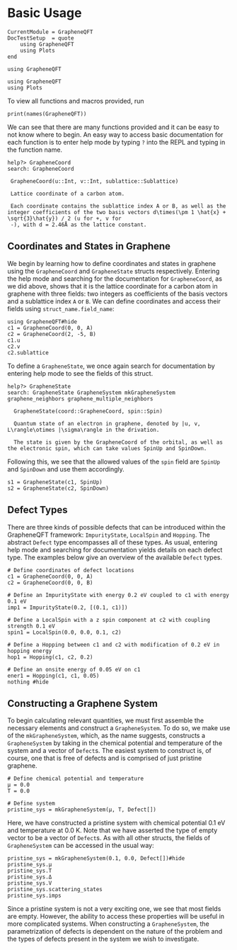 # Basic Usage
```@meta
CurrentModule = GrapheneQFT
DocTestSetup  = quote
    using GrapheneQFT
    using Plots
end
```
```@setup guide
using GrapheneQFT
```
```@setup guide2
using GrapheneQFT
using Plots
```
To view all functions and macros provided, run
```@repl guide
print(names(GrapheneQFT))
```
We can see that there are many functions provided and it can be easy to not know where to begin. An easy way to access basic documentation for each function is to enter help mode by typing `?` into the REPL and typing in the function name.
```
help?> GrapheneCoord
search: GrapheneCoord

 GrapheneCoord(u::Int, v::Int, sublattice::Sublattice)

 Lattice coordinate of a carbon atom.

 Each coordinate contains the sublattice index A or B, as well as the integer coefficients of the two basis vectors d\times(\pm 1 \hat{x} + \sqrt{3}\hat{y}) / 2 (u for +, v for
 -), with d = 2.46Å as the lattice constant.
```

## Coordinates and States in Graphene
We begin by learning how to define coordinates and states in graphene using the `GrapheneCoord` and `GrapheneState` structs respectively. Entering the help mode and searching for the documentation for `GrapheneCoord`, as we did above, shows that it is the lattice coordinate for a carbon atom in graphene with three fields: two integers as coefficients of the basis vectors and a sublattice index `A` or `B`. We can define coordinates and access their fields using `struct_name.field_name`:
```@repl coords
using GrapheneQFT#hide
c1 = GrapheneCoord(0, 0, A)
c2 = GrapheneCoord(2, -5, B)
c1.u
c2.v
c2.sublattice
```
To define a `GrapheneState`, we once again search for documentation by entering help mode to see the fields of this struct.
```
help?> GrapheneState
search: GrapheneState GrapheneSystem mkGrapheneSystem graphene_neighbors graphene_multiple_neighbors

  GrapheneState(coord::GrapheneCoord, spin::Spin)

  Quantum state of an electron in graphene, denoted by |u, v, L\rangle\otimes |\sigma\rangle in the drivation.

  The state is given by the GrapheneCoord of the orbital, as well as the electronic spin, which can take values SpinUp and SpinDown.
```
Following this, we see that the allowed values of the `spin` field are `SpinUp` and `SpinDown` and use them accordingly.
```@repl coords
s1 = GrapheneState(c1, SpinUp)
s2 = GrapheneState(c2, SpinDown)
```

## Defect Types
There are three kinds of possible defects that can be introduced within the GrapheneQFT framework: `ImpurityState`, `LocalSpin` and `Hopping`. The abstract `Defect` type encompasses all of these types. As usual, entering help mode and searching for documentation yields details on each defect type. The examples below give an overview of the available `Defect` types.
```@example guide
# Define coordinates of defect locations
c1 = GrapheneCoord(0, 0, A)
c2 = GrapheneCoord(0, 0, B)

# Define an ImpurityState with energy 0.2 eV coupled to c1 with energy 0.1 eV
imp1 = ImpurityState(0.2, [(0.1, c1)])

# Define a LocalSpin with a z spin component at c2 with coupling strength 0.1 eV
spin1 = LocalSpin(0.0, 0.0, 0.1, c2)

# Define a Hopping between c1 and c2 with modification of 0.2 eV in hopping energy
hop1 = Hopping(c1, c2, 0.2)

# Define an onsite energy of 0.05 eV on c1
ener1 = Hopping(c1, c1, 0.05)
nothing #hide
```

## Constructing a Graphene System
To begin calculating relevant quantities, we must first assemble the necessary elements and construct a `GrapheneSystem`. To do so, we make use of the `mkGrapheneSystem`, which, as the name suggests, constructs a `GrapheneSystem` by taking in the chemical potential and temperature of the system and a vector of `Defect`s. The easiest system to construct is, of course, one that is free of defects and is comprised of just pristine graphene.
```@example guide
# Define chemical potential and temperature
μ = 0.0
T = 0.0

# Define system
pristine_sys = mkGrapheneSystem(μ, T, Defect[])
```
Here, we have constructed a pristine system with chemical potential 0.1 eV and temperature at 0.0 K. Note that we have asserted the type of empty vector to be a vector of `Defect`s. As with all other structs, the fields of `GrapheneSystem` can be accessed in the usual way:
```@repl guide
pristine_sys = mkGrapheneSystem(0.1, 0.0, Defect[])#hide
pristine_sys.μ
pristine_sys.T
pristine_sys.Δ
pristine_sys.V
pristine_sys.scattering_states
pristine_sys.imps
```
Since a pristine system is not a very exciting one, we see that most fields are empty. However, the ability to access these properties will be useful in more complicated systems. When constructing a `GrapheneSystem`, the parametrization of defects is dependent on the nature of the problem and the types of defects present in the system we wish to investigate.

